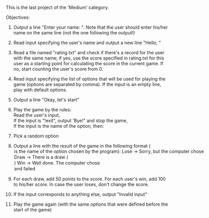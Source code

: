 This is the last project of the 'Medium' category.

Objectives:
1. Output a line "Enter your name: ". Note that the user should enter his/her name on the same line (not the one following the output!)

2. Read input specifying the user's name and output a new line "Hello, <name>"

3. Read a file named "rating.txt" and check if there's a record for the user with the same name; if yes, use the score specified in rating.txt for this user as a starting point for calculating the score in the current game. If no, start counting the user's score from 0.

4. Read input specifying the list of options that will be used for playing the game (options are separated by comma). If the input is an empty line, play with default options.

5. Output a line "Okay, let's start"

6. Play the game by the rules:  
	Read the user's input,  
	If the input is "!exit", output 'Bye!" and stop the game,  
	If the input is the name of the option, then:  

7. Pick a random option

8. Output a line with the result of the game in the following format (<option> is the name of the option chosen by the program):
	Lose -> Sorry, but the computer chose <option>  
	Draw -> There is a draw (<option>)  
	Win -> Well done. The computer chose <option> and failed  

9. For each draw, add 50 points to the score. For each user's win, add 100 to his/her score. In case the user loses, don't change the score.

10. If the input corresponds to anything else, output "Invalid input"

11. Play the game again (with the same options that were defined before the start of the game)